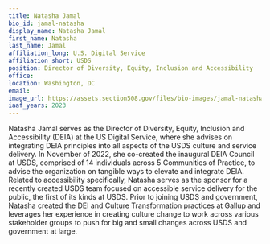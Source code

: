 ```yaml
---
title: Natasha Jamal
bio_id: jamal-natasha
display_name: Natasha Jamal
first_name: Natasha 
last_name: Jamal
affiliation_long: U.S. Digital Service
affiliation_short: USDS
position: Director of Diversity, Equity, Inclusion and Accessibility
office: 
location: Washington, DC
email: 
image_url: https://assets.section508.gov/files/bio-images/jamal-natasha.jpg
iaaf_years: 2023
---
```

Natasha Jamal serves as the Director of Diversity, Equity, Inclusion and Accessibility (DEIA) at the US Digital Service, where she advises on integrating DEIA principles into all aspects of the USDS culture and service delivery. In November of 2022, she co-created the inaugural DEIA Council at USDS, comprised of 14 individuals across 5 Communities of Practice, to advise the organization on tangible ways to elevate and integrate DEIA.  Related to accessibility specifically, Natasha serves as the sponsor for a recently created USDS team focused on accessible service delivery for the public, the first of its kinds at USDS. Prior to joining USDS and government, Natasha created the DEI and Culture Transformation practices at Gallup and leverages her experience in creating culture change to work across various stakeholder groups to push for big and small changes across USDS and government at large.